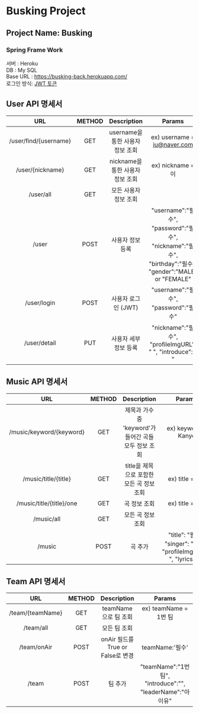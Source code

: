 # Busking Project

## Project Name: Busking
###  Spring Frame Work
 
서버 : Heroku  
DB : My SQL  
Base URL : https://busking-back.herokuapp.com/  
로그인 방식: [JWT 토큰](https://webfirewood.tistory.com/115) 

## User API 명세서
URL|METHOD|Description|Params
:---:|:---:|:---:|:---:|
/user/find/{username}|GET|username을 통한 사용자 정보 조회|ex) username = iu@naver.com
/user/{nickname}|GET|nickname을 통한 사용자 정보 조회|ex) nickname = 이
/user/all|GET|모든 사용자 정보 조회|
/user|POST|사용자 정보 등록|"username":"필수", "password":"필수", "nickname":"필수", "birthday":"필수", "gender":"MALE" or "FEMALE"
/user/login|POST|사용자 로그인 (JWT)|"username":"필수", "password":"필수"
/user/detail|PUT|사용자 세부 정보 등록|"nickname":"필수", "profileImgURL": " ", "introduce": " "

## Music API 명세서
URL|METHOD|Description|Params
:---:|:---:|:---:|:---:|
/music/keyword/{keyword}|GET|제목과 가수중 'keyword'가 들어간 곡들 모두 정보 조회|ex) keyword = Kanye
/music/title/{title}|GET|title을 제목으로 포함한 모든 곡 정보 조회|ex) title = Jail
/music/title/{title}/one|GET|곡 정보 조회|ex) title = Jail
/music/all|GET|모든 곡 정보 조회|
/music|POST|곡 추가|"title": "필수", "singer": "필수", "profileImgURL":" ", "lyrics":" "

  
## Team API 명세서
URL|METHOD|Description|Params
:---:|:---:|:---:|:---:|
/team/{teamName}|GET|teamName 으로 팀 조회|ex) teamName = 1번 팀
/team/all|GET|모든 팀 조회|
/team/onAir|POST|onAir 필드를 True or False로 변경|teamName:'필수'
/team|POST|팀 추가|"teamName":"1번팀", "introduce":"", "leaderName":"아이유"